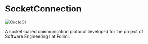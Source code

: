 # SocketConnection

[![CircleCI](https://circleci.com/gh/AndreaCostanzo1/Utils.svg?style=svg)](https://circleci.com/gh/AndreaCostanzo1/Utils)

A socket-based communication protocol developed for the project of Software Engineering I at Polimi.
